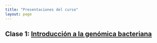 ```yaml
---
title: "Presentaciones del curso"
layout: page
---
```


## Clase 1: [Introducción a la genómica bacteriana] 

[Introducción a la genómica bacteriana]: https://github.com/braddmg/ProkGen/blob/bbcae1c9b4e94721419596bbfe548b8ce0632bf9/Clase_1.pdf
[jekyll-gh]:   https://github.com/jekyll/jekyll
[jekyll-talk]: https://talk.jekyllrb.com/

